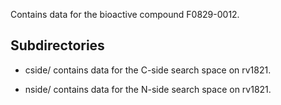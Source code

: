 Contains data for the bioactive compound F0829-0012.

## Subdirectories

- cside/ contains data for the C-side search space on rv1821.

- nside/ contains data for the N-side search space on rv1821.

